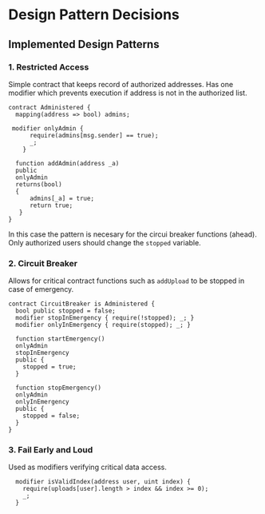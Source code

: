 # Design Pattern Decisions
## Implemented Design Patterns

### 1. Restricted Access
Simple contract that keeps record of authorized addresses.
Has one modifier which prevents execution if address is not in the authorized list.

```
contract Administered {
  mapping(address => bool) admins;

 modifier onlyAdmin {
      require(admins[msg.sender] == true);
      _;
    }

  function addAdmin(address _a) 
  public
  onlyAdmin
  returns(bool)
  {
      admins[_a] = true;
      return true;
   } 
}
```

In this case the pattern is necesary for the circui breaker functions (ahead).
Only authorized users should change the `stopped` variable.


  
### 2. Circuit Breaker
Allows for critical contract functions such as `addUpload` to be stopped in case of emergency.

```
contract CircuitBreaker is Administered {
  bool public stopped = false;
  modifier stopInEmergency { require(!stopped); _; }
  modifier onlyInEmergency { require(stopped); _; }
  
  function startEmergency()
  onlyAdmin
  stopInEmergency
  public {
    stopped = true;
  }

  function stopEmergency()
  onlyAdmin
  onlyInEmergency
  public {
    stopped = false;
  }
}

```

### 3. Fail Early and Loud
Used as modifiers verifying critical data access.

```
  modifier isValidIndex(address user, uint index) {
    require(uploads[user].length > index && index >= 0);
    _;
  }
```
